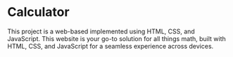 # Calculator
This project is a web-based implemented using HTML, CSS, and JavaScript. This website is your go-to solution for all things math, built with HTML, CSS, and JavaScript for a seamless experience across devices.
